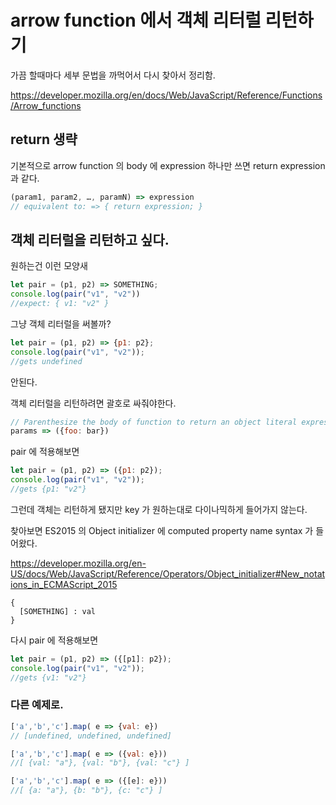 
# arrow function 에서 객체 리터럴 리턴하기

가끔 할때마다 세부 문법을 까먹어서 다시 찾아서 정리함.

https://developer.mozilla.org/en/docs/Web/JavaScript/Reference/Functions/Arrow_functions

## return 생략

기본적으로 arrow function 의 body 에 expression 하나만 쓰면 return expression 과 같다.


```javascript
(param1, param2, …, paramN) => expression
// equivalent to: => { return expression; }
```

## 객체 리터럴을 리턴하고 싶다.

원하는건 이런 모양새

```javascript
let pair = (p1, p2) => SOMETHING;
console.log(pair("v1", "v2"))
//expect: { v1: "v2" }
```

그냥 객체 리터럴을 써볼까?

```javascript
let pair = (p1, p2) => {p1: p2};
console.log(pair("v1", "v2"));
//gets undefined
```
안된다.

객체 리터럴을 리턴하려면 괄호로 싸줘야한다.

```javascript
// Parenthesize the body of function to return an object literal expression:
params => ({foo: bar})
```

pair 에 적용해보면
```javascript
let pair = (p1, p2) => ({p1: p2});
console.log(pair("v1", "v2"));
//gets {p1: "v2"}
```

그런데 객체는 리턴하게 됐지만 key 가 원하는대로 다이나믹하게 들어가지 않는다.

찾아보면 ES2015 의 Object initializer 에 computed property name syntax 가 들어왔다.

https://developer.mozilla.org/en-US/docs/Web/JavaScript/Reference/Operators/Object_initializer#New_notations_in_ECMAScript_2015

```
{
  [SOMETHING] : val
}
```

다시 pair 에 적용해보면
```javascript
let pair = (p1, p2) => ({[p1]: p2});
console.log(pair("v1", "v2"));
//gets {v1: "v2"}
```

### 다른 예제로.

```javascript
['a','b','c'].map( e => {val: e})
// [undefined, undefined, undefined]
```

```javascript
['a','b','c'].map( e => ({val: e}))
//[ {val: "a"}, {val: "b"}, {val: "c"} ]
```

```javascript
['a','b','c'].map( e => ({[e]: e}))
//[ {a: "a"}, {b: "b"}, {c: "c"} ]
```
